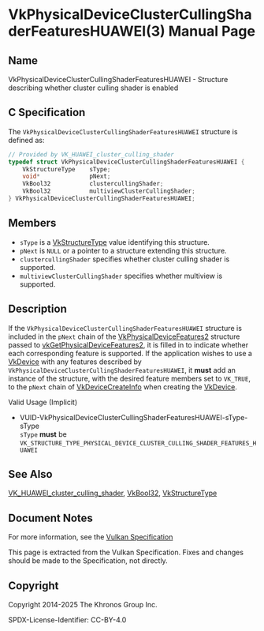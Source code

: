 # VkPhysicalDeviceClusterCullingShaderFeaturesHUAWEI(3) Manual Page

## Name

VkPhysicalDeviceClusterCullingShaderFeaturesHUAWEI - Structure describing whether cluster culling shader is enabled



## [](#_c_specification)C Specification

The `VkPhysicalDeviceClusterCullingShaderFeaturesHUAWEI` structure is defined as:

```c++
// Provided by VK_HUAWEI_cluster_culling_shader
typedef struct VkPhysicalDeviceClusterCullingShaderFeaturesHUAWEI {
    VkStructureType    sType;
    void*              pNext;
    VkBool32           clustercullingShader;
    VkBool32           multiviewClusterCullingShader;
} VkPhysicalDeviceClusterCullingShaderFeaturesHUAWEI;
```

## [](#_members)Members

- `sType` is a [VkStructureType](https://registry.khronos.org/vulkan/specs/latest/man/html/VkStructureType.html) value identifying this structure.
- `pNext` is `NULL` or a pointer to a structure extending this structure.
- []()`clustercullingShader` specifies whether cluster culling shader is supported.
- []()`multiviewClusterCullingShader` specifies whether multiview is supported.

## [](#_description)Description

If the `VkPhysicalDeviceClusterCullingShaderFeaturesHUAWEI` structure is included in the `pNext` chain of the [VkPhysicalDeviceFeatures2](https://registry.khronos.org/vulkan/specs/latest/man/html/VkPhysicalDeviceFeatures2.html) structure passed to [vkGetPhysicalDeviceFeatures2](https://registry.khronos.org/vulkan/specs/latest/man/html/vkGetPhysicalDeviceFeatures2.html), it is filled in to indicate whether each corresponding feature is supported. If the application wishes to use a [VkDevice](https://registry.khronos.org/vulkan/specs/latest/man/html/VkDevice.html) with any features described by `VkPhysicalDeviceClusterCullingShaderFeaturesHUAWEI`, it **must** add an instance of the structure, with the desired feature members set to `VK_TRUE`, to the `pNext` chain of [VkDeviceCreateInfo](https://registry.khronos.org/vulkan/specs/latest/man/html/VkDeviceCreateInfo.html) when creating the [VkDevice](https://registry.khronos.org/vulkan/specs/latest/man/html/VkDevice.html).

Valid Usage (Implicit)

- [](#VUID-VkPhysicalDeviceClusterCullingShaderFeaturesHUAWEI-sType-sType)VUID-VkPhysicalDeviceClusterCullingShaderFeaturesHUAWEI-sType-sType  
  `sType` **must** be `VK_STRUCTURE_TYPE_PHYSICAL_DEVICE_CLUSTER_CULLING_SHADER_FEATURES_HUAWEI`

## [](#_see_also)See Also

[VK\_HUAWEI\_cluster\_culling\_shader](https://registry.khronos.org/vulkan/specs/latest/man/html/VK_HUAWEI_cluster_culling_shader.html), [VkBool32](https://registry.khronos.org/vulkan/specs/latest/man/html/VkBool32.html), [VkStructureType](https://registry.khronos.org/vulkan/specs/latest/man/html/VkStructureType.html)

## [](#_document_notes)Document Notes

For more information, see the [Vulkan Specification](https://registry.khronos.org/vulkan/specs/latest/html/vkspec.html#VkPhysicalDeviceClusterCullingShaderFeaturesHUAWEI)

This page is extracted from the Vulkan Specification. Fixes and changes should be made to the Specification, not directly.

## [](#_copyright)Copyright

Copyright 2014-2025 The Khronos Group Inc.

SPDX-License-Identifier: CC-BY-4.0
